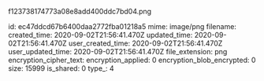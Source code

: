f123738174773a08e8add400ddc7bd04.png

id: ec47ddcd67b6400daa2772fba01218a5
mime: image/png
filename: 
created_time: 2020-09-02T21:56:41.470Z
updated_time: 2020-09-02T21:56:41.470Z
user_created_time: 2020-09-02T21:56:41.470Z
user_updated_time: 2020-09-02T21:56:41.470Z
file_extension: png
encryption_cipher_text: 
encryption_applied: 0
encryption_blob_encrypted: 0
size: 15999
is_shared: 0
type_: 4